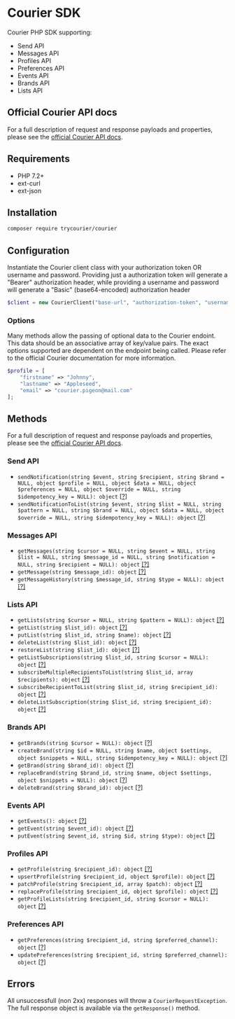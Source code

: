 # Courier SDK

Courier PHP SDK supporting:
* Send API
* Messages API
* Profiles API
* Preferences API
* Events API
* Brands API
* Lists API

## Official Courier API docs

For a full description of request and response payloads and properties, please see the [official Courier API docs](https://docs.courier.com/reference).

## Requirements

* PHP 7.2+
* ext-curl
* ext-json

## Installation

```bash
composer require trycourier/courier
````

## Configuration

Instantiate the Courier client class with your authorization token OR username and password. Providing just a authorization token will generate a "Bearer" authorization header, while providing a username and password will generate a "Basic" (base64-encoded) authorization header

```php
$client = new CourierClient("base-url", "authorization-token", "username", "password");
```

### Options

Many methods allow the passing of optional data to the Courier endoint. This data should be an associative array of key/value pairs. The exact options supported are dependent on the endpoint being called. Please refer to the official Courier documentation for more information.

```php
$profile = [
	"firstname" => "Johnny",
	"lastname" => "Appleseed",
	"email" => "courier.pigeon@mail.com"
];
```

## Methods

For a full description of request and response payloads and properties, please see the [official Courier API docs](https://docs.courier.com/reference).

### Send API

* ```sendNotification(string $event, string $recipient, string $brand = NULL, object $profile = NULL, object $data = NULL, object $preferences = NULL, object $override = NULL, string $idempotency_key = NULL): object``` [[?]](https://docs.courier.com/reference/send-api#sendmessage)
* ```sendNotificationToList(string $event, string $list = NULL, string $pattern = NULL, string $brand = NULL, object $data = NULL, object $override = NULL, string $idempotency_key = NULL): object``` [[?]](https://docs.courier.com/reference/send-api#sendlist)

### Messages API

* ```getMessages(string $cursor = NULL, string $event = NULL, string $list = NULL, string $message_id = NULL, string $notification = NULL, string $recipient = NULL): object``` [[?]](https://docs.courier.com/reference/messages-api#getmessages)
* ```getMessage(string $message_id): object``` [[?]](https://docs.courier.com/reference/messages-api#getmessagebyid)
* ```getMessageHistory(string $message_id, string $type = NULL): object``` [[?]](https://docs.courier.com/reference/messages-api#getmessagehistorybyid)

### Lists API
* ```getLists(string $cursor = NULL, string $pattern = NULL): object``` [[?]](https://docs.courier.com/reference/lists-api#getlists)
* ```getList(string $list_id): object``` [[?]](https://docs.courier.com/reference/lists-api#getlist)
* ```putList(string $list_id, string $name): object``` [[?]](https://docs.courier.com/reference/lists-api#putlist)
* ```deleteList(string $list_id): object``` [[?]](https://docs.courier.com/reference/lists-api#deletelist)
* ```restoreList(string $list_id): object``` [[?]](https://docs.courier.com/reference/lists-api#putlistrestore)
* ```getListSubscriptions(string $list_id, string $cursor = NULL): object``` [[?]](https://docs.courier.com/reference/lists-api#getlistsubscriptions)
* ```subscribeMultipleRecipientsToList(string $list_id, array $recipients): object``` [[?]](https://docs.courier.com/reference/lists-api#createlistsubscriptions)
* ```subscribeRecipientToList(string $list_id, string $recipient_id): object``` [[?]](https://docs.courier.com/reference/lists-api#putlistsubscription)
* ```deleteListSubscription(string $list_id, string $recipient_id): object``` [[?]](https://docs.courier.com/reference/lists-api#deletelistsubscription)

### Brands API
* ```getBrands(string $cursor = NULL): object``` [[?]](https://docs.courier.com/reference/brands-api#getbrands)
* ```createBrand(string $id = NULL, string $name, object $settings, object $snippets = NULL, string $idempotency_key = NULL): object``` [[?]](https://docs.courier.com/reference/brands-api#createbrand)
* ```getBrand(string $brand_id): object``` [[?]](https://docs.courier.com/reference/brands-api#getbrand)
* ```replaceBrand(string $brand_id, string $name, object $settings, object $snippets = NULL): object``` [[?]](https://docs.courier.com/reference/brands-api#replacebrand)
* ```deleteBrand(string $brand_id): object``` [[?]](https://docs.courier.com/reference/brands-api#deletebrand)

### Events API
* ```getEvents(): object``` [[?]](https://docs.courier.com/reference/events-api#getevents)
* ```getEvent(string $event_id): object``` [[?]](https://docs.courier.com/reference/events-api#geteventbyid)
* ```putEvent(string $event_id, string $id, string $type): object``` [[?]](https://docs.courier.com/reference/events-api#replaceeventbyid)

### Profiles API

* ```getProfile(string $recipient_id): object``` [[?]](https://docs.courier.com/reference/profiles-api#getprofilebyrecipientid)
* ```upsertProfile(string $recipient_id, object $profile): object``` [[?]](https://docs.courier.com/reference/profiles-api#mergeprofilebyrecipientid)
* ```patchProfile(string $recipient_id, array $patch): object``` [[?]](https://docs.courier.com/reference/profiles-api#patchprofilebyrecipientid)
* ```replaceProfile(string $recipient_id, object $profile): object``` [[?]](https://docs.courier.com/reference/profiles-api#replaceprofilebyrecipientid)
* ```getProfileLists(string $recipient_id, string $cursor = NULL): object``` [[?]](https://docs.courier.com/reference/profiles-api#getlistsforprofilebyrecipientid)

### Preferences API

* ```getPreferences(string $recipient_id, string $preferred_channel): object``` [[?]](https://docs.trycourier.com/reference#get-preferencesrecipient_id)
* ```updatePreferences(string $recipient_id, string $preferred_channel): object``` [[?]](https://docs.trycourier.com/reference#put-preferencesrecipient_id)

## Errors

All unsuccessfull (non 2xx) responses will throw a ```CourierRequestException```. The full response object is available via the ```getResponse()``` method.
